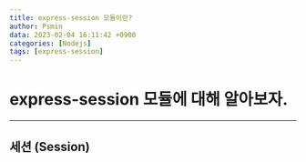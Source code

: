 ```yaml
---
title: express-session 모듈이란?
author: Psmin
data: 2023-02-04 16:11:42 +0900
categories: [Nodejs]
tags: [express-session]
---
```


# express-session 모듈에 대해 알아보자.

---

## 세션 (Session)

